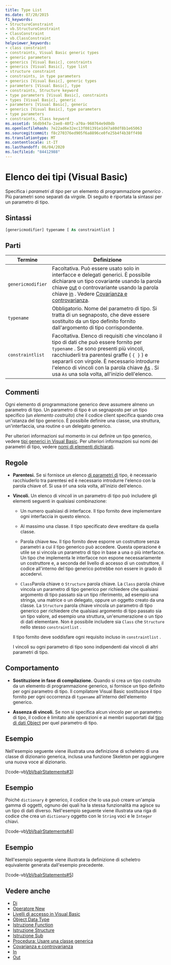 ```yaml
---
title: Type List
ms.date: 07/20/2015
f1_keywords:
- StructureConstraint
- vb.StructureConstraint
- ClassConstraint
- vb.ClassConstraint
helpviewer_keywords:
- class constraint
- constraints, Visual Basic generic types
- generic parameters
- generics [Visual Basic], constraints
- generics [Visual Basic], type list
- structure constraint
- constraints, in type parameters
- generics [Visual Basic], generic types
- parameters [Visual Basic], type
- constraints, Structure keyword
- type parameters [Visual Basic], constraints
- types [Visual Basic], generic
- parameters [Visual Basic], generic
- generics [Visual Basic], type parameters
- type parameters
- constraints, Class keyword
ms.assetid: 56db947a-2ae8-40f2-a70a-960764e9d0db
ms.openlocfilehash: 7e22ad6e32ec13f081391e1d47a80df8b1e65063
ms.sourcegitcommit: f8c270376ed905f6a8896ce0fe25b4f4b38ff498
ms.translationtype: MT
ms.contentlocale: it-IT
ms.lasthandoff: 06/04/2020
ms.locfileid: "84412988"
---
```

# <a name="type-list-visual-basic"></a>Elenco dei tipi (Visual Basic)

Specifica i *parametri di tipo* per un elemento di programmazione *generico* . Più parametri sono separati da virgole. Di seguito è riportata la sintassi per un parametro di tipo.

## <a name="syntax"></a>Sintassi

```vb
[genericmodifier] typename [ As constraintlist ]
```

## <a name="parts"></a>Parti

|Termine|Definizione|
|---|---|
|`genericmodifier`|Facoltativa. Può essere usato solo in interfacce e delegati generici. È possibile dichiarare un tipo covariante usando la parola chiave [out](../modifiers/out-generic-modifier.md) o controvariante usando la parola chiave [in](../modifiers/in-generic-modifier.md) . Vedere [Covarianza e controvarianza](../../programming-guide/concepts/covariance-contravariance/index.md).|
|`typename`|Obbligatorio. Nome del parametro di tipo. Si tratta di un segnaposto, che deve essere sostituito da un tipo definito fornito dall'argomento di tipo corrispondente.|
|`constraintlist`|Facoltativa. Elenco di requisiti che vincolano il tipo di dati che può essere fornito per `typename` . Se sono presenti più vincoli, racchiuderli tra parentesi graffe ( `{ }` ) e separarli con virgole. È necessario introdurre l'elenco di vincoli con la parola chiave [As](as-clause.md) . Si usa `As` una sola volta, all'inizio dell'elenco.|

## <a name="remarks"></a>Commenti

Ogni elemento di programmazione generico deve assumere almeno un parametro di tipo. Un parametro di tipo è un segnaposto per un tipo specifico (un *elemento costruito*) che il codice client specifica quando crea un'istanza del tipo generico. È possibile definire una classe, una struttura, un'interfaccia, una routine o un delegato generico.

Per ulteriori informazioni sul momento in cui definire un tipo generico, vedere [tipi generici in Visual Basic](../../programming-guide/language-features/data-types/generic-types.md). Per ulteriori informazioni sui nomi dei parametri di tipo, vedere [nomi di elementi dichiarati](../../programming-guide/language-features/declared-elements/declared-element-names.md).

## <a name="rules"></a>Regole

- **Parentesi.** Se si fornisce un elenco [di parametri di](of-clause.md) tipo, è necessario racchiuderlo tra parentesi ed è necessario introdurre l'elenco con la parola chiave of. Si usa `Of` una sola volta, all'inizio dell'elenco.

- **Vincoli.** Un elenco di *vincoli* in un parametro di tipo può includere gli elementi seguenti in qualsiasi combinazione:

  - Un numero qualsiasi di interfacce. Il tipo fornito deve implementare ogni interfaccia in questo elenco.

  - Al massimo una classe. Il tipo specificato deve ereditare da quella classe.

  - Parola chiave `New`. Il tipo fornito deve esporre un costruttore senza parametri a cui il tipo generico può accedere. Questa operazione è utile se si vincola un parametro di tipo in base a una o più interfacce. Un tipo che implementa le interfacce non espone necessariamente un costruttore e, a seconda del livello di accesso di un costruttore, il codice all'interno del tipo generico potrebbe non essere in grado di accedervi.

  - `Class`Parola chiave o `Structure` parola chiave. La `Class` parola chiave vincola un parametro di tipo generico per richiedere che qualsiasi argomento di tipo passato sia un tipo riferimento, ad esempio una stringa, una matrice o un delegato, oppure un oggetto creato da una classe. La `Structure` parola chiave vincola un parametro di tipo generico per richiedere che qualsiasi argomento di tipo passato sia un tipo valore, ad esempio una struttura, un'enumerazione o un tipo di dati elementare. Non è possibile includere sia `Class` che `Structure` nello stesso `constraintlist` .

  Il tipo fornito deve soddisfare ogni requisito incluso in `constraintlist` .

  I vincoli su ogni parametro di tipo sono indipendenti dai vincoli di altri parametri di tipo.

## <a name="behavior"></a>Comportamento

- **Sostituzione in fase di compilazione.** Quando si crea un tipo costruito da un elemento di programmazione generico, si fornisce un tipo definito per ogni parametro di tipo. Il compilatore Visual Basic sostituisce il tipo fornito per ogni occorrenza di `typename` all'interno dell'elemento generico.

- **Assenza di vincoli.** Se non si specifica alcun vincolo per un parametro di tipo, il codice è limitato alle operazioni e ai membri supportati dal [tipo di dati Object](../data-types/object-data-type.md) per quel parametro di tipo.

## <a name="example"></a>Esempio

Nell'esempio seguente viene illustrata una definizione di scheletro di una classe di dizionario generica, inclusa una funzione Skeleton per aggiungere una nuova voce al dizionario.

[!code-vb[VbVbalrStatements#3](~/samples/snippets/visualbasic/VS_Snippets_VBCSharp/VbVbalrStatements/VB/Class1.vb#3)]

## <a name="example"></a>Esempio

Poiché `dictionary` è generico, il codice che lo usa può creare un'ampia gamma di oggetti, ognuno dei quali ha la stessa funzionalità ma agisce su un tipo di dati diverso. Nell'esempio seguente viene illustrata una riga di codice che crea un `dictionary` oggetto con le `String` voci e le `Integer` chiavi.

[!code-vb[VbVbalrStatements#4](~/samples/snippets/visualbasic/VS_Snippets_VBCSharp/VbVbalrStatements/VB/Class1.vb#4)]

## <a name="example"></a>Esempio

Nell'esempio seguente viene illustrata la definizione di scheletro equivalente generata dall'esempio precedente.

[!code-vb[VbVbalrStatements#5](~/samples/snippets/visualbasic/VS_Snippets_VBCSharp/VbVbalrStatements/VB/Class1.vb#5)]

## <a name="see-also"></a>Vedere anche

- [Di](of-clause.md)
- [Operatore New](../operators/new-operator.md)
- [Livelli di accesso in Visual Basic](../../programming-guide/language-features/declared-elements/access-levels.md)
- [Object Data Type](../data-types/object-data-type.md)
- [Istruzione Function](function-statement.md)
- [Istruzione Structure](structure-statement.md)
- [Istruzione Sub](sub-statement.md)
- [Procedura: Usare una classe generica](../../programming-guide/language-features/data-types/how-to-use-a-generic-class.md)
- [Covarianza e controvarianza](../../programming-guide/concepts/covariance-contravariance/index.md)
- [In](../modifiers/in-generic-modifier.md)
- [Out](../modifiers/out-generic-modifier.md)
